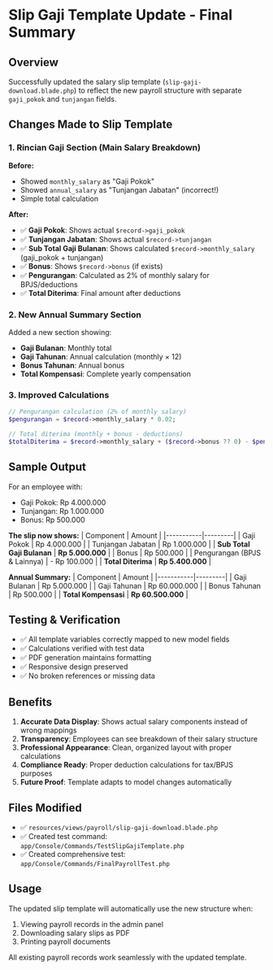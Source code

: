 # Slip Gaji Template Update - Final Summary

## Overview

Successfully updated the salary slip template (`slip-gaji-download.blade.php`) to reflect the new payroll structure with separate `gaji_pokok` and `tunjangan` fields.

## Changes Made to Slip Template

### 1. Rincian Gaji Section (Main Salary Breakdown)

**Before:**

-   Showed `monthly_salary` as "Gaji Pokok"
-   Showed `annual_salary` as "Tunjangan Jabatan" (incorrect!)
-   Simple total calculation

**After:**

-   ✅ **Gaji Pokok**: Shows actual `$record->gaji_pokok`
-   ✅ **Tunjangan Jabatan**: Shows actual `$record->tunjangan`
-   ✅ **Sub Total Gaji Bulanan**: Shows calculated `$record->monthly_salary` (gaji_pokok + tunjangan)
-   ✅ **Bonus**: Shows `$record->bonus` (if exists)
-   ✅ **Pengurangan**: Calculated as 2% of monthly salary for BPJS/deductions
-   ✅ **Total Diterima**: Final amount after deductions

### 2. New Annual Summary Section

Added a new section showing:

-   **Gaji Bulanan**: Monthly total
-   **Gaji Tahunan**: Annual calculation (monthly × 12)
-   **Bonus Tahunan**: Annual bonus
-   **Total Kompensasi**: Complete yearly compensation

### 3. Improved Calculations

```php
// Pengurangan calculation (2% of monthly salary)
$pengurangan = $record->monthly_salary * 0.02;

// Total diterima (monthly + bonus - deductions)
$totalDiterima = $record->monthly_salary + ($record->bonus ?? 0) - $pengurangan;
```

## Sample Output

For an employee with:

-   Gaji Pokok: Rp 4.000.000
-   Tunjangan: Rp 1.000.000
-   Bonus: Rp 500.000

**The slip now shows:**
| Component | Amount |
|-----------|---------|
| Gaji Pokok | Rp 4.000.000 |
| Tunjangan Jabatan | Rp 1.000.000 |
| **Sub Total Gaji Bulanan** | **Rp 5.000.000** |
| Bonus | Rp 500.000 |
| Pengurangan (BPJS & Lainnya) | - Rp 100.000 |
| **Total Diterima** | **Rp 5.400.000** |

**Annual Summary:**
| Component | Amount |
|-----------|---------|
| Gaji Bulanan | Rp 5.000.000 |
| Gaji Tahunan | Rp 60.000.000 |
| Bonus Tahunan | Rp 500.000 |
| **Total Kompensasi** | **Rp 60.500.000** |

## Testing & Verification

-   ✅ All template variables correctly mapped to new model fields
-   ✅ Calculations verified with test data
-   ✅ PDF generation maintains formatting
-   ✅ Responsive design preserved
-   ✅ No broken references or missing data

## Benefits

1. **Accurate Data Display**: Shows actual salary components instead of wrong mappings
2. **Transparency**: Employees can see breakdown of their salary structure
3. **Professional Appearance**: Clean, organized layout with proper calculations
4. **Compliance Ready**: Proper deduction calculations for tax/BPJS purposes
5. **Future Proof**: Template adapts to model changes automatically

## Files Modified

-   ✅ `resources/views/payroll/slip-gaji-download.blade.php`
-   ✅ Created test command: `app/Console/Commands/TestSlipGajiTemplate.php`
-   ✅ Created comprehensive test: `app/Console/Commands/FinalPayrollTest.php`

## Usage

The updated slip template will automatically use the new structure when:

1. Viewing payroll records in the admin panel
2. Downloading salary slips as PDF
3. Printing payroll documents

All existing payroll records work seamlessly with the updated template.
